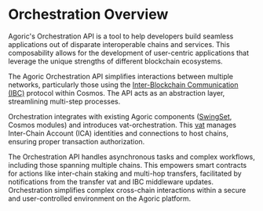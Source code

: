 # Orchestration Overview


Agoric's Orchestration API is a tool to help developers build seamless applications out of disparate interoperable chains and services.
This composability allows for the development of user-centric applications
 that leverage the unique strengths of different blockchain ecosystems.

The Agoric Orchestration API simplifies interactions between multiple networks, particularly those
 using the [Inter-Blockchain Communication (IBC)](/glossary/#ibc) protocol within Cosmos. The API acts as an 
 abstraction layer, streamlining multi-step processes.


Orchestration integrates with existing Agoric components ([SwingSet](/guides/platform/#swingset), Cosmos modules) and introduces
 vat-orchestration. This [vat](/glossary/#vat) manages Inter-Chain Account (ICA) identities and connections to host
  chains, ensuring proper transaction authorization. 

The Orchestration API handles asynchronous tasks and complex workflows, including those 
spanning multiple chains. This empowers smart contracts for actions like inter-chain staking and 
multi-hop transfers, facilitated by notifications from the transfer vat and IBC middleware 
updates. Orchestration simplifies complex cross-chain interactions within a secure and 
user-controlled environment on the Agoric platform.

